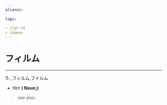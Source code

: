 ```yaml
---
aliases:
    
tags:
    
- jlpt-n5
- common
---
```


# フィルム
---
1).
,フィルム,フイルム

- film
**( Noun;)**
> see also: 
            